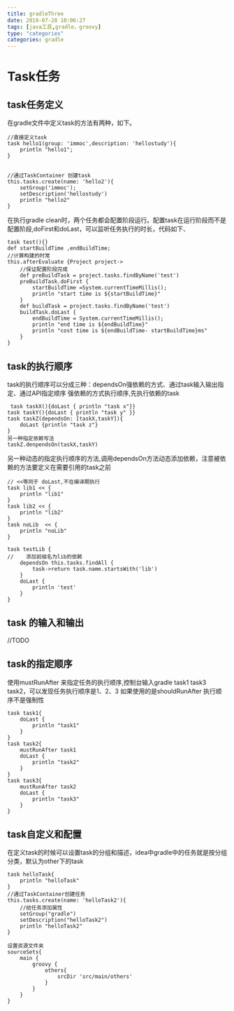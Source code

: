 ```yaml
---
title: gradleThree
date: 2019-07-28 10:06:27
tags: [java工具,gradle，groovy]
type: "categories"
categories: gradle
---
```

# Task任务
## task任务定义
在gradle文件中定义task的方法有两种，如下。
```
//直接定义task
task hello1(group: 'immoc',description: 'hellostudy'){
    println "hello1";
}


//通过TaskContainer 创建task
this.tasks.create(name: 'hello2'){
    setGroup('immoc');
    setDescription('hellostudy')
    println "hello2"
}
```
在执行gradle clean时，两个任务都会配置阶段运行。配置task在运行阶段而不是配置阶段,doFirst和doLast，可以监听任务执行的时长，代码如下、
```
task test(){}
def startBuildTime ,endBuildTime;
//计算构建的时常
this.afterEvaluate {Project project->
    //保证配置阶段完成
    def preBuildTask = project.tasks.findByName('test')
    preBuildTask.doFirst {
        startBuildTime =System.currentTimeMillis();
        println "start time is ${startBuildTime}"
    }
    def buildTask = project.tasks.findByName('test')
    buildTask.doLast {
        endBuildTime = System.currentTimeMillis();
        println "end time is ${endBuildTime}"
        println "cost time is ${endBuildTime- startBuildTime}ms"
    }
}
```
## task的执行顺序
task的执行顺序可以分成三种：dependsOn强依赖的方式、通过task输入输出指定、通过API指定顺序
强依赖的方式执行顺序,先执行依赖的task
```
 task taskX(){doLast { println "task x"}}
task taskY(){doLast { println "task y" }}
task taskZ(dependsOn: [taskX,taskY]){
    doLast {println "task z"}
}
另一种指定依赖写法
taskZ.denpendsOn(taskX,taskY)
```
另一种动态的指定执行顺序的方法,调用dependsOn方法动态添加依赖，注意被依赖的方法要定义在需要引用的task之前
```
// <<等同于 doLast,不在编译期执行
task lib1 << {
    println "lib1"
}
task lib2 << {
    println "lib2"
}
task noLib  << {
    println "noLib"
}

task testLib {
//    添加前缀名为lib的依赖
    dependsOn this.tasks.findAll {
        task->return task.name.startsWith('lib')
    }
    doLast {
        println 'test'
    }
}
```
## task 的输入和输出
//TODO 

## task的指定顺序
使用mustRunAfter 来指定任务的执行顺序,控制台输入gradle task1 task3 task2，可以发现任务执行顺序是1、2、3
如果使用的是shouldRunAfter 执行顺序不是强制性
``` 
task task1{
    doLast {
        println "task1"
    }
}
task task2{
    mustRunAfter task1
    doLast {
        println "task2"
    }
}
task task3{
    mustRunAfter task2
    doLast {
        println "task3"
    }
}
```
## task自定义和配置
在定义task的时候可以设置task的分组和描述，idea中gradle中的任务就是按分组分类，默认为other下的task
```
task helloTask{
    println "helloTask"
}
//通过TaskContainer创建任务
this.tasks.create(name: 'helloTask2'){
	//给任务添加属性
	setGroup("gradle")
    setDescription("helloTask2")
    println "helloTask2"
}
```
```
设置资源文件夹
sourceSets{
	main {
		groovy {
			others{
				srcDir 'src/main/others'
			}
		}
	}
}
```

